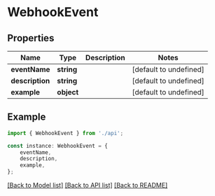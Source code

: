 # WebhookEvent


## Properties

Name | Type | Description | Notes
------------ | ------------- | ------------- | -------------
**eventName** | **string** |  | [default to undefined]
**description** | **string** |  | [default to undefined]
**example** | **object** |  | [default to undefined]

## Example

```typescript
import { WebhookEvent } from './api';

const instance: WebhookEvent = {
    eventName,
    description,
    example,
};
```

[[Back to Model list]](../README.md#documentation-for-models) [[Back to API list]](../README.md#documentation-for-api-endpoints) [[Back to README]](../README.md)
